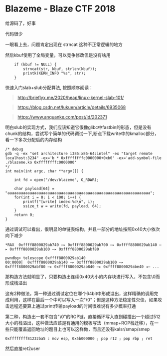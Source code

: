 # Blazeme - Blaze CTF 2018

给源码了，好事

代码很少

一眼看上去，问题肯定出现在 strncat 这种不正常逻辑的地方

然后kbuf使用了全局变量，可以竞争修改但是没有啥用

```
	if (kbuf != NULL) {
		strncat(str, kbuf, strlen(kbuf));
		printk(KERN_INFO "%s", str);
	}
```

快速入门slab+slub分配算法, 按照顺序阅读：

> http://brieflyx.me/2020/heap/linux-kernel-slab-101/

> https://blog.csdn.net/lukuen/article/details/6935068

> https://www.anquanke.com/post/id/202371

明白slub的实现方式，我们应该知道它很像glibc中fastbin的形态，但是没有chunk的结构，尝试写个简单的代码调试一下,断点下载write中的kmalloc部分，看一下多次分配后的内存结构

```
/* debug
gdb -q -ex "set architecture i386:x86-64:intel" -ex "target remote localhost:3234" -ex='b * 0xffffffffc0000000+0xb0' -ex='add-symbol-file ./blazeme.ko 0xffffffffc0000000'
*/
int main(int argc, char **argv[]) {

    int fd = open("/dev/blazeme", O_RDWR);

    char payload[64] = "aaaaaaaaaaaaaaaaaaaaaaaaaaaaaaaaaaaaaaaaaaaaaaaaaaaaaaaaaaaaaaaa";
    for(int i = 0; i < 100; i++) {
        printf("[write] index:%d\n", i);
        ssize_t w = write(fd, payload, 64);
    }
    return 0;
}
```

通过调试可以看出，很明显的单链表结构，并且一部分的地址按照0x40大小依次向下减少

```
*RAX  0xffff8800029ab740 —▸ 0xffff8800029ab700 —▸ 0xffff8800029ab140 —▸ 0xffff8800029ab100 —▸ 0xffff8800029abf80

pwndbg> telescope 0xffff8800029ab140
00:0000│  0xffff8800029ab140 —▸ 0xffff8800029ab100 —▸ 0xffff8800029abf80 —▸ 0xffff8800029ab840 —▸ 0xffff8800029abe40 ◂— ...
```

那构造方法就明显了，只要构造出连续0x40大小的内存块进行写入，不包含\0而形成栈溢出

这有2种做法，第一种通过调试定位在哪个64bit中形成溢出，这样精确的调用完成利用，这样在最后一个中可以写入一次"\0"；但是这种方法稳定性欠佳，如果攻击远程还要算上通过print传输payload的时间很难说有多少概率打通

第二种，构造出一套不包含"\0"的ROP链，直接循环写入直到碰撞出一个超过512大小的栈溢出，这种做法应该是有通用的模板写法（mmap+ROP栈迁移），在一些只能覆盖返回地址的题目上也可以这样做，而且还没有kalsr/smap/smep
```
0xffffffff81232ba5 : mov esp, 0x5b000000 ; pop r12 ; pop rbp ; ret
```
然后直接ret2user
